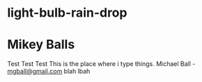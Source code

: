 # light-bulb-rain-drop
# Mikey Balls
Test Test Test
This is the place where i type things.
Michael Ball - mgball@gmail.com
blah lbah
